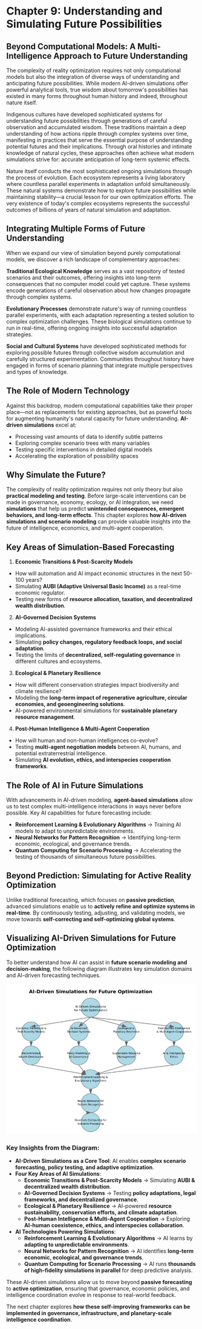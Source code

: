 # Chapter 9: Understanding and Simulating Future Possibilities

## Beyond Computational Models: A Multi-Intelligence Approach to Future Understanding

The complexity of reality optimization requires not only computational models but also the integration of diverse ways of understanding and anticipating future possibilities. While modern AI-driven simulations offer powerful analytical tools, true wisdom about tomorrow's possibilities has existed in many forms throughout human history and indeed, throughout nature itself.

Indigenous cultures have developed sophisticated systems for understanding future possibilities through generations of careful observation and accumulated wisdom. These traditions maintain a deep understanding of how actions ripple through complex systems over time, manifesting in practices that serve the essential purpose of understanding potential futures and their implications. Through oral histories and intimate knowledge of natural cycles, these approaches often achieve what modern simulations strive for: accurate anticipation of long-term systemic effects.

Nature itself conducts the most sophisticated ongoing simulations through the process of evolution. Each ecosystem represents a living laboratory where countless parallel experiments in adaptation unfold simultaneously. These natural systems demonstrate how to explore future possibilities while maintaining stability—a crucial lesson for our own optimization efforts. The very existence of today's complex ecosystems represents the successful outcomes of billions of years of natural simulation and adaptation.

## Integrating Multiple Forms of Future Understanding

When we expand our view of simulation beyond purely computational models, we discover a rich landscape of complementary approaches:

**Traditional Ecological Knowledge** serves as a vast repository of tested scenarios and their outcomes, offering insights into long-term consequences that no computer model could yet capture. These systems encode generations of careful observation about how changes propagate through complex systems.

**Evolutionary Processes** demonstrate nature's way of running countless parallel experiments, with each adaptation representing a tested solution to complex optimization challenges. These biological simulations continue to run in real-time, offering ongoing insights into successful adaptation strategies.

**Social and Cultural Systems** have developed sophisticated methods for exploring possible futures through collective wisdom accumulation and carefully structured experimentation. Communities throughout history have engaged in forms of scenario planning that integrate multiple perspectives and types of knowledge.

## The Role of Modern Technology

Against this backdrop, modern computational capabilities take their proper place—not as replacements for existing approaches, but as powerful tools for augmenting humanity's natural capacity for future understanding. **AI-driven simulations** excel at:
- Processing vast amounts of data to identify subtle patterns
- Exploring complex scenario trees with many variables
- Testing specific interventions in detailed digital models
- Accelerating the exploration of possibility spaces

## **Why Simulate the Future?**
The complexity of reality optimization requires not only theory but also **practical modeling and testing**. Before large-scale interventions can be made in governance, economy, ecology, or AI integration, we need **simulations** that help us predict **unintended consequences, emergent behaviors, and long-term effects**. This chapter explores **how AI-driven simulations and scenario modeling** can provide valuable insights into the future of intelligence, economics, and multi-agent cooperation.

## **Key Areas of Simulation-Based Forecasting**

1. **Economic Transitions & Post-Scarcity Models**
 - How will automation and AI impact economic structures in the next 50-100 years?
 - Simulating **AUBI (Adaptive Universal Basic Income)** as a real-time economic regulator.
 - Testing new forms of **resource allocation, taxation, and decentralized wealth distribution**.

2. **AI-Governed Decision Systems**
 - Modeling AI-assisted governance frameworks and their ethical implications.
 - Simulating **policy changes, regulatory feedback loops, and social adaptation**.
 - Testing the limits of **decentralized, self-regulating governance** in different cultures and ecosystems.

3. **Ecological & Planetary Resilience**
 - How will different conservation strategies impact biodiversity and climate resilience?
 - Modeling the **long-term impact of regenerative agriculture, circular economies, and geoengineering solutions**.
 - AI-powered environmental simulations for **sustainable planetary resource management**.

4. **Post-Human Intelligence & Multi-Agent Cooperation**
 - How will human and non-human intelligences co-evolve?
 - Testing **multi-agent negotiation models** between AI, humans, and potential extraterrestrial intelligence.
 - Simulating **AI evolution, ethics, and interspecies cooperation frameworks**.

## **The Role of AI in Future Simulations**
With advancements in AI-driven modeling, **agent-based simulations** allow us to test complex multi-intelligence interactions in ways never before possible. Key AI capabilities for future forecasting include:

- **Reinforcement Learning & Evolutionary Algorithms** → Training AI models to adapt to unpredictable environments.
- **Neural Networks for Pattern Recognition** → Identifying long-term economic, ecological, and governance trends.
- **Quantum Computing for Scenario Processing** → Accelerating the testing of thousands of simultaneous future possibilities.

## **Beyond Prediction: Simulating for Active Reality Optimization**
Unlike traditional forecasting, which focuses on **passive prediction**, advanced simulations enable us to **actively refine and optimize systems in real-time**. By continuously testing, adjusting, and validating models, we move towards **self-correcting and self-optimizing global systems**.

## **Visualizing AI-Driven Simulations for Future Optimization**
To better understand how AI can assist in **future scenario modeling and decision-making**, the following diagram illustrates key simulation domains and AI-driven forecasting techniques.

![**Diagram: AI-Driven Simulations for Future Optimization**](9-simulation-diagram.png)

### **Key Insights from the Diagram:**
- **AI-Driven Simulations as a Core Tool**: AI enables **complex scenario forecasting, policy testing, and adaptive optimization**.
- **Four Key Areas of AI Simulations**:
  - **Economic Transitions & Post-Scarcity Models** → Simulating **AUBI & decentralized wealth distribution**.
  - **AI-Governed Decision Systems** → Testing **policy adaptations, legal frameworks, and decentralized governance**.
  - **Ecological & Planetary Resilience** → AI-powered **resource sustainability, conservation efforts, and climate adaptation**.
  - **Post-Human Intelligence & Multi-Agent Cooperation** → Exploring **AI-human coexistence, ethics, and interspecies collaboration**.
- **AI Technologies Powering Simulations**:
  - **Reinforcement Learning & Evolutionary Algorithms** → AI learns by **adapting to unpredictable environments**.
  - **Neural Networks for Pattern Recognition** → AI identifies **long-term economic, ecological, and governance trends**.
  - **Quantum Computing for Scenario Processing** → AI runs **thousands of high-fidelity simulations in parallel** for deep predictive analysis.

These AI-driven simulations allow us to move beyond **passive forecasting** to **active optimization**, ensuring that governance, economic policies, and intelligence coordination evolve in response to real-world feedback.

The next chapter explores **how these self-improving frameworks can be implemented in governance, infrastructure, and planetary-scale intelligence coordination**.


